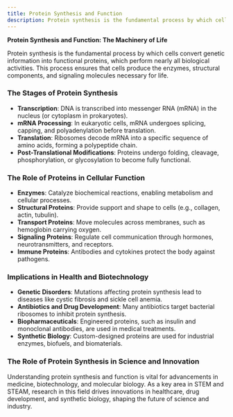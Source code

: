 ```yaml
---
title: Protein Synthesis and Function
description: Protein synthesis is the fundamental process by which cells convert genetic information into functional proteins, which perform nearly all biological activities.
---
```


**Protein Synthesis and Function: The Machinery of Life**

Protein synthesis is the fundamental process by which cells convert genetic information into functional proteins, which perform nearly all biological activities. This process ensures that cells produce the enzymes, structural components, and signaling molecules necessary for life.

### The Stages of Protein Synthesis

- **Transcription**: DNA is transcribed into messenger RNA (mRNA) in the nucleus (or cytoplasm in prokaryotes).
- **mRNA Processing**: In eukaryotic cells, mRNA undergoes splicing, capping, and polyadenylation before translation.
- **Translation**: Ribosomes decode mRNA into a specific sequence of amino acids, forming a polypeptide chain.
- **Post-Translational Modifications**: Proteins undergo folding, cleavage, phosphorylation, or glycosylation to become fully functional.

### The Role of Proteins in Cellular Function

- **Enzymes**: Catalyze biochemical reactions, enabling metabolism and cellular processes.
- **Structural Proteins**: Provide support and shape to cells (e.g., collagen, actin, tubulin).
- **Transport Proteins**: Move molecules across membranes, such as hemoglobin carrying oxygen.
- **Signaling Proteins**: Regulate cell communication through hormones, neurotransmitters, and receptors.
- **Immune Proteins**: Antibodies and cytokines protect the body against pathogens.

### Implications in Health and Biotechnology

- **Genetic Disorders**: Mutations affecting protein synthesis lead to diseases like cystic fibrosis and sickle cell anemia.
- **Antibiotics and Drug Development**: Many antibiotics target bacterial ribosomes to inhibit protein synthesis.
- **Biopharmaceuticals**: Engineered proteins, such as insulin and monoclonal antibodies, are used in medical treatments.
- **Synthetic Biology**: Custom-designed proteins are used for industrial enzymes, biofuels, and biomaterials.

### The Role of Protein Synthesis in Science and Innovation

Understanding protein synthesis and function is vital for advancements in medicine, biotechnology, and molecular biology. As a key area in STEM and STEAM, research in this field drives innovations in healthcare, drug development, and synthetic biology, shaping the future of science and industry.

